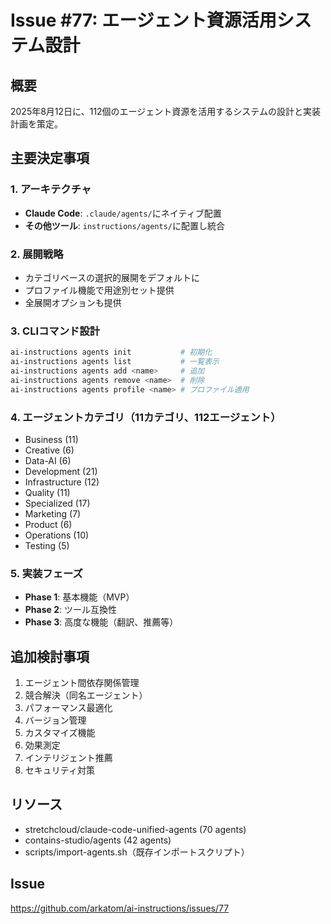 # Issue #77: エージェント資源活用システム設計

## 概要
2025年8月12日に、112個のエージェント資源を活用するシステムの設計と実装計画を策定。

## 主要決定事項

### 1. アーキテクチャ
- **Claude Code**: `.claude/agents/`にネイティブ配置
- **その他ツール**: `instructions/agents/`に配置し統合

### 2. 展開戦略
- カテゴリベースの選択的展開をデフォルトに
- プロファイル機能で用途別セット提供
- 全展開オプションも提供

### 3. CLIコマンド設計
```bash
ai-instructions agents init           # 初期化
ai-instructions agents list           # 一覧表示
ai-instructions agents add <name>     # 追加
ai-instructions agents remove <name>  # 削除
ai-instructions agents profile <name> # プロファイル適用
```

### 4. エージェントカテゴリ（11カテゴリ、112エージェント）
- Business (11)
- Creative (6)
- Data-AI (6)
- Development (21)
- Infrastructure (12)
- Quality (11)
- Specialized (17)
- Marketing (7)
- Product (6)
- Operations (10)
- Testing (5)

### 5. 実装フェーズ
- **Phase 1**: 基本機能（MVP）
- **Phase 2**: ツール互換性
- **Phase 3**: 高度な機能（翻訳、推薦等）

## 追加検討事項
1. エージェント間依存関係管理
2. 競合解決（同名エージェント）
3. パフォーマンス最適化
4. バージョン管理
5. カスタマイズ機能
6. 効果測定
7. インテリジェント推薦
8. セキュリティ対策

## リソース
- stretchcloud/claude-code-unified-agents (70 agents)
- contains-studio/agents (42 agents)
- scripts/import-agents.sh（既存インポートスクリプト）

## Issue
https://github.com/arkatom/ai-instructions/issues/77